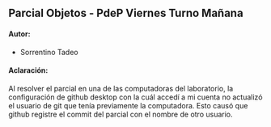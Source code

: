 ## Parcial Objetos - PdeP Viernes Turno Mañana
#### Autor:
 - Sorrentino Tadeo

#### Aclaración:
Al resolver el parcial en una de las computadoras del laboratorio, la configuración de github desktop con la cuál accedí a mi cuenta no actualizó el usuario de git que tenía previamente la computadora.
Esto causó que github registre el commit del parcial con el nombre de otro usuario.
